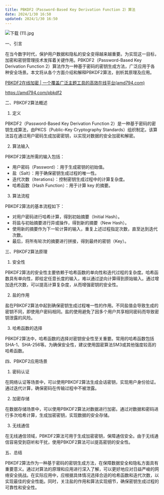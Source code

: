 ```yaml
---
title: PBKDF2（Password-Based Key Derivation Function 2）算法
date: 2024/1/30 16:50
updated: 2024/1/30 16:50
---
```



![下载 (11).jpg](https://p3-juejin.byteimg.com/tos-cn-i-k3u1fbpfcp/d9f3fc73971f40718ce2e12721367d92~tplv-k3u1fbpfcp-jj-mark:0:0:0:0:q75.image#?w=1024&h=1024&s=298616&e=jpg&b=d6d5d3)

一、引言

在当今数字时代，保护用户数据和隐私的安全变得越来越重要。为实现这一目标，加密和密钥管理技术发挥着关键作用。PBKDF2（Password-Based Key Derivation Function 2）算法作为一种基于密码的密钥生成方法，广泛应用于各种安全场景。本文将从各个方面介绍和解释PBKDF2算法，剖析其原理及应用。

[PBKDF2在线加密 | 一个覆盖广泛主题工具的高效在线平台(amd794.com)](https://amd794.com/pbkdf2)

https://amd794.com/pbkdf2

二、PBKDF2算法概述

1. 定义

PBKDF2（Password-Based Key Derivation Function 2）是一种基于密码的密钥生成算法，由PKCS（Public-Key Cryptography Standards）组织制定。该算法旨在通过用户密码生成加密密钥，以实现对数据的安全加密和解密。

2. 算法输入

PBKDF2算法所需的输入包括：

- 用户密码（Password）：用于生成密钥的初始值。
- 盐（Salt）：用于确保密钥生成过程的唯一性。
- 迭代次数（Iterations）：控制密钥生成过程中的计算复杂度。
- 哈希函数（Hash Function）：用于计算 key 的摘要。

3. 算法流程

PBKDF2算法的基本流程如下：

- 对用户密码进行哈希计算，得到初始摘要（Initial Hash）。
- 将盐与初始摘要进行异或操作，得到新的摘要（New Hash）。
- 使用新的摘要作为下一轮计算的输入，重复上述过程指定次数，直至达到迭代次数。
- 最后，将所有轮次的摘要进行拼接，得到最终的密钥（Key）。

三、PBKDF2算法原理

1. 安全性

PBKDF2算法的安全性主要依赖于哈希函数的单向性和迭代过程的复杂度。哈希函数具有单向性，即给定任意长度的输入，难以通过逆向计算得到原始输入。通过增加迭代次数，可以提高计算复杂度，从而增强密钥的安全性。

2. 盐的作用

盐在PBKDF2算法中起到确保密钥生成过程唯一性的作用。不同盐值会导致生成的密钥不同，即使用户密码相同。盐的使用避免了因多个用户共享相同密码而导致密钥泄露的风险。

3. 哈希函数的选择

PBKDF2算法中，哈希函数的选择对密钥安全性至关重要。常用的哈希函数包括SHA-1、SHA-256等。为确保安全性，建议使用国密算法SM3或其他强度较高的哈希函数。

四、PBKDF2应用场景

1. 密码认证

在网络认证等场景中，可以使用PBKDF2算法生成会话密钥，实现用户身份验证。通过迭代计算，确保密码在传输过程中不被泄露。

2. 加密存储

在数据存储场景中，可以使用PBKDF2算法对数据进行加密。通过对数据和密码进行多次哈希计算，生成加密密钥，实现数据的安全存储。

3. 无线通信

在无线通信领域，PBKDF2算法可用于生成加密密钥，保障通信安全。由于无线通信容易受到窃听和干扰，使用PBKDF2算法可以提高密钥的安全性。

五、总结

PBKDF2算法作为一种基于密码的密钥生成方法，在保障数据安全和隐私方面具有重要意义。通过对算法的原理和应用进行深入了解，可以更好地应对日益严峻的网络安全挑战。在实际应用中，应根据具体情况选择合适的哈希函数和迭代次数，以实现最佳的安全性能。同时，关注盐的作用和算法实现细节，确保密钥生成过程的可靠性和安全性。
